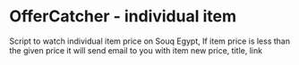 # OfferCatcher - individual item

Script to watch individual item price on Souq Egypt,
If item price is less than the given price it will send email to you with item new price, title, link
